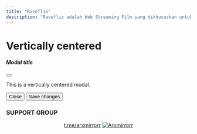 ```yaml
---
title: "Raveflix"
description: "Raveflix adalah Web Streaming Film yang dikhususkan untuk menonton melalui Aplikasi Rave"
---
```

<h1
        class="my-4 text-2xl font-medium leading-tight text-neutral-800 dark:text-neutral-200">
        Vertically centered
      </h1>
<!-- Modal -->
<div
        data-te-modal-init
        class="fixed left-0 top-0 z-[1055] hidden h-full w-full overflow-y-auto overflow-x-hidden outline-none"
        id="exampleModalCenter"
        tabindex="-1"
        aria-labelledby="exampleModalCenterTitle"
        aria-modal="true"
        role="dialog">
        <div
          data-te-modal-dialog-ref
          class="pointer-events-none relative flex min-h-[calc(100%-1rem)] w-auto translate-y-[-50px] items-center opacity-0 transition-all duration-300 ease-in-out min-[576px]:mx-auto min-[576px]:mt-7 min-[576px]:min-h-[calc(100%-3.5rem)] min-[576px]:max-w-[500px]">
          <div
            class="pointer-events-auto relative flex w-full flex-col rounded-md border-none bg-white bg-clip-padding text-current shadow-lg outline-none dark:bg-neutral-600">
            <div
              class="flex flex-shrink-0 items-center justify-between rounded-t-md border-b-2 border-neutral-100 border-opacity-100 p-4 dark:border-opacity-50">
              <h5
                class="text-xl font-medium leading-normal text-neutral-800 dark:text-neutral-200"
                id="exampleModalCenterTitle">
                Modal title
              </h5>
              <button
                type="button"
                class="box-content rounded-none border-none hover:no-underline hover:opacity-75 focus:opacity-100 focus:shadow-none focus:outline-none"
                data-te-modal-dismiss
                aria-label="Close">
                <svg
                  xmlns="http://www.w3.org/2000/svg"
                  fill="none"
                  viewBox="0 0 24 24"
                  stroke-width="1.5"
                  stroke="currentColor"
                  class="h-6 w-6">
                  <path
                    stroke-linecap="round"
                    stroke-linejoin="round"
                    d="M6 18L18 6M6 6l12 12" />
                </svg>
              </button>
            </div>
            <div class="relative p-4">
              <p>This is a vertically centered modal.</p>
            </div>
            <div
              class="flex flex-shrink-0 flex-wrap items-center justify-end rounded-b-md border-t-2 border-neutral-100 border-opacity-100 p-4 dark:border-opacity-50">
              <button
                type="button"
                class="inline-block rounded bg-primary-100 px-6 pb-2 pt-2.5 text-xs font-medium uppercase leading-normal text-primary-700 transition duration-150 ease-in-out hover:bg-primary-accent-100 focus:bg-primary-accent-100 focus:outline-none focus:ring-0 active:bg-primary-accent-200"
                data-te-modal-dismiss
                data-te-ripple-init
                data-te-ripple-color="light">
                Close
              </button>
              <button
                type="button"
                class="ml-1 inline-block rounded bg-primary px-6 pb-2 pt-2.5 text-xs font-medium uppercase leading-normal text-white shadow-[0_4px_9px_-4px_#3b71ca] transition duration-150 ease-in-out hover:bg-primary-600 hover:shadow-[0_8px_9px_-4px_rgba(59,113,202,0.3),0_4px_18px_0_rgba(59,113,202,0.2)] focus:bg-primary-600 focus:shadow-[0_8px_9px_-4px_rgba(59,113,202,0.3),0_4px_18px_0_rgba(59,113,202,0.2)] focus:outline-none focus:ring-0 active:bg-primary-700 active:shadow-[0_8px_9px_-4px_rgba(59,113,202,0.3),0_4px_18px_0_rgba(59,113,202,0.2)] dark:shadow-[0_4px_9px_-4px_rgba(59,113,202,0.5)] dark:hover:shadow-[0_8px_9px_-4px_rgba(59,113,202,0.2),0_4px_18px_0_rgba(59,113,202,0.1)] dark:focus:shadow-[0_8px_9px_-4px_rgba(59,113,202,0.2),0_4px_18px_0_rgba(59,113,202,0.1)] dark:active:shadow-[0_8px_9px_-4px_rgba(59,113,202,0.2),0_4px_18px_0_rgba(59,113,202,0.1)]"
                data-te-ripple-init
                data-te-ripple-color="light">
                Save changes
              </button>
            </div>
          </div>
        </div>
      </div>
      
 <div style="margin-top: 15px">
          <script type='text/javascript' src='https://assets.trakteer.id/js/trbtn-overlay.min.js'></script><script type='text/javascript' class='troverlay'>(function() {var trbtnId = trbtnOverlay.init('Trakteer','#be1e2d','https://trakteer.id/levi-rave/tip/embed/modal','https://cdn.trakteer.id/images/embed/trbtn-icon.png?date=18-11-2023','40','inline');trbtnOverlay.draw(trbtnId);})();</script>
        </div>
        
### SUPPORT GROUP
<div align="center">
<a href="https://t.me/arxmirrorr" target="_blank">t.me/arxmirrorr</a>

<a href="https://t.me/arxmirrorr" target="_blank">
    <img src="https://img.shields.io/endpoint?style=social&url=https%3A%2F%2Frunkit.io%2Fdamiankrawczyk%2Ftelegram-badge%2Fbranches%2Fmaster%3Furl%3Dhttps%3A%2F%2Ft.me%2Farxmirrorr" alt="Arxmirrorr">
</a>

</div>
